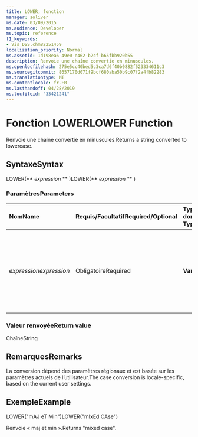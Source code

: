 ```yaml
---
title: LOWER, fonction
manager: soliver
ms.date: 03/09/2015
ms.audience: Developer
ms.topic: reference
f1_keywords:
- Vis_DSS.chm82251459
localization_priority: Normal
ms.assetid: 1d198ea6-49e0-e462-b2cf-b65fbb920b55
description: Renvoie une chaîne convertie en minuscules.
ms.openlocfilehash: 275e5cc40bed5c3ca7d6f40b0882f523334611c3
ms.sourcegitcommit: 8657170d071f9bcf680aba50b9c07f2a4fb82283
ms.translationtype: MT
ms.contentlocale: fr-FR
ms.lasthandoff: 04/28/2019
ms.locfileid: "33421241"
---
```

# <a name="lower-function"></a><span data-ttu-id="cd672-103">Fonction LOWER</span><span class="sxs-lookup"><span data-stu-id="cd672-103">LOWER Function</span></span>

<span data-ttu-id="cd672-104">Renvoie une chaîne convertie en minuscules.</span><span class="sxs-lookup"><span data-stu-id="cd672-104">Returns a string converted to lowercase.</span></span>
  
## <a name="syntax"></a><span data-ttu-id="cd672-105">Syntaxe</span><span class="sxs-lookup"><span data-stu-id="cd672-105">Syntax</span></span>

<span data-ttu-id="cd672-106">LOWER(\*\* *expression* \*\* )</span><span class="sxs-lookup"><span data-stu-id="cd672-106">LOWER(\*\* *expression* \*\* )</span></span> 
  
### <a name="parameters"></a><span data-ttu-id="cd672-107">Paramètres</span><span class="sxs-lookup"><span data-stu-id="cd672-107">Parameters</span></span>

|<span data-ttu-id="cd672-108">**Nom**</span><span class="sxs-lookup"><span data-stu-id="cd672-108">**Name**</span></span>|<span data-ttu-id="cd672-109">**Requis/Facultatif**</span><span class="sxs-lookup"><span data-stu-id="cd672-109">**Required/Optional**</span></span>|<span data-ttu-id="cd672-110">**Type de données**</span><span class="sxs-lookup"><span data-stu-id="cd672-110">**Data Type**</span></span>|<span data-ttu-id="cd672-111">**Description**</span><span class="sxs-lookup"><span data-stu-id="cd672-111">**Description**</span></span>|
|:-----|:-----|:-----|:-----|
| <span data-ttu-id="cd672-112">_expression_</span><span class="sxs-lookup"><span data-stu-id="cd672-112">_expression_</span></span> <br/> |<span data-ttu-id="cd672-113">Obligatoire</span><span class="sxs-lookup"><span data-stu-id="cd672-113">Required</span></span>  <br/> |<span data-ttu-id="cd672-114">**Varie**</span><span class="sxs-lookup"><span data-stu-id="cd672-114">**Varies**</span></span> <br/> | <span data-ttu-id="cd672-115">Chaîne, référence de cellule ou expression ; le résultat est converti en une chaîne à son tour convertie en minuscules.</span><span class="sxs-lookup"><span data-stu-id="cd672-115">A string, a cell reference, or an expression; the result is converted to a string which is then converted to lowercase.</span></span>  <br/> |
   
### <a name="return-value"></a><span data-ttu-id="cd672-116">Valeur renvoyée</span><span class="sxs-lookup"><span data-stu-id="cd672-116">Return value</span></span>

<span data-ttu-id="cd672-117">Chaîne</span><span class="sxs-lookup"><span data-stu-id="cd672-117">String</span></span>
  
## <a name="remarks"></a><span data-ttu-id="cd672-118">Remarques</span><span class="sxs-lookup"><span data-stu-id="cd672-118">Remarks</span></span>

<span data-ttu-id="cd672-119">La conversion dépend des paramètres régionaux et est basée sur les paramètres actuels de l’utilisateur.</span><span class="sxs-lookup"><span data-stu-id="cd672-119">The case conversion is locale-specific, based on the current user settings.</span></span> 
  
## <a name="example"></a><span data-ttu-id="cd672-120">Exemple</span><span class="sxs-lookup"><span data-stu-id="cd672-120">Example</span></span>

<span data-ttu-id="cd672-121">LOWER("mAJ eT Min")</span><span class="sxs-lookup"><span data-stu-id="cd672-121">LOWER("mIxEd CAse")</span></span> 
  
<span data-ttu-id="cd672-122">Renvoie « maj et min ».</span><span class="sxs-lookup"><span data-stu-id="cd672-122">Returns "mixed case".</span></span> 
  

